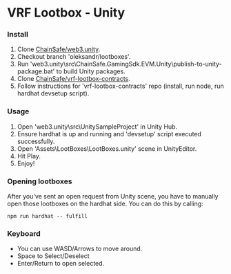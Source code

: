 ﻿# VRF Lootbox - Unity

### Install

1. Clone [ChainSafe/web3.unity](https://github.com/ChainSafe/web3.unity/tree/oleksandr/lootboxes).
2. Checkout branch 'oleksandr/lootboxes'.
3. Run 'web3.unity\src\ChainSafe.GamingSdk.EVM.Unity\publish-to-unity-package.bat' to build Unity packages.
4. Clone [ChainSafe/vrf-lootbox-contracts](https://github.com/ChainSafe/vrf-lootbox-contracts).
5. Follow instructions for 'vrf-lootbox-contracts' repo (install, run node, run hardhat devsetup script).

### Usage

1. Open 'web3.unity\src\UnitySampleProject' in Unity Hub.
2. Ensure hardhat is up and running and 'devsetup' script executed successfully.
3. Open 'Assets\LootBoxes\LootBoxes.unity' scene in UnityEditor.
4. Hit Play.
5. Enjoy!

### Opening lootboxes

After you've sent an open request from Unity scene, you have to manually
open those lootboxes on the hardhat side. You can do this by calling:
```shell
npm run hardhat -- fulfill
```

### Keyboard

- You can use WASD/Arrows to move around.
- Space to Select/Deselect
- Enter/Return to open selected.